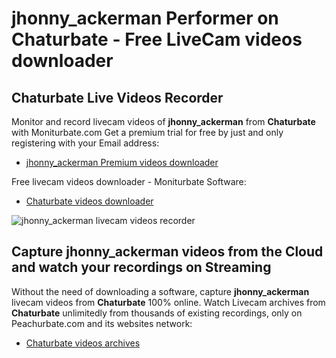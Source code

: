 # jhonny_ackerman Performer on Chaturbate - Free LiveCam videos downloader

## Chaturbate Live Videos Recorder

Monitor and record livecam videos of **jhonny_ackerman** from **Chaturbate** with Moniturbate.com
Get a premium trial for free by just and only registering with your Email address:
* [jhonny_ackerman Premium videos downloader](https://moniturbate.com/request-demo-licence-key.html)

Free livecam videos downloader - Moniturbate Software:
* [Chaturbate videos downloader](https://moniturbate.com/moniturbate-download-software.html)

![jhonny_ackerman livecam videos recorder](https://peachurnet.com/templates/moniturbate-software.png)


## Capture jhonny_ackerman videos from the Cloud and watch your recordings on Streaming

Without the need of downloading a software, capture **jhonny_ackerman** livecam videos from **Chaturbate** 100% online.
Watch Livecam archives from **Chaturbate** unlimitedly from thousands of existing recordings, only on Peachurbate.com and its websites network:
* [Chaturbate videos archives](https://peachurnet.com/)